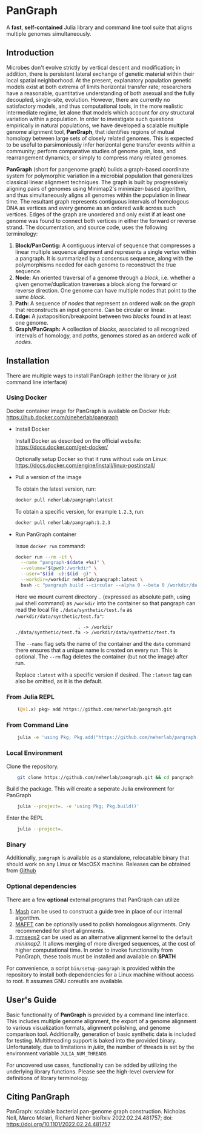 # PanGraph
A **fast**, **self-contained** Julia library and command line tool suite that aligns multiple genomes simultaneously.

## Introduction

Microbes don't evolve strictly by vertical descent and modification; in addition, there is persistent lateral exchange of genetic material within their local spatial neighborhood.
At the present, explanatory population genetic models exist at both extrema of limits horizontal transfer rate; researchers have a reasonable, quantitative understanding of both asexual and the fully decoupled, single-site, evolution.
However, there are currently no satisfactory models, and thus computational tools, in the more realistic intermediate regime, let alone that models which account for _any_ structural variation within a population.
In order to investigate such questions empirically in natural populations, we have developed a scalable multiple genome alignment tool, **PanGraph**, that identifies regions of mutual homology between large sets of closely related genomes.
This is expected to be useful to parsimoniously infer horizontal gene transfer events within a community; perform comparative studies of genome gain, loss, and rearrangement dynamics; or simply to compress many related genomes.

**PanGraph** (short for pangenome graph) builds a graph-based coordinate system for polymorphic variation in a microbial population that generalizes classical linear alignment techniques.
The graph is built by progressively aligning pairs of genomes using Minimap2's minimizer-based algorithm, and thus simultaneously aligns all genomes within the population in linear time.
The resultant graph represents contiguous intervals of homologous DNA as vertices and every genome as an ordered walk across such vertices.
Edges of the graph are unordered and only exist if at least one genome was found to connect both vertices in either the forward or reverse strand.
The documentation, and source code, uses the following terminology:

1. **Block/PanContig:**
    A contiguous interval of sequence that compresses a linear multiple sequence alignment and represents a single vertex within a pangraph.
    It is summarized by a consensus sequence, along with the polymorphisms needed for each genome to reconstruct the true sequence.
2. **Node:**
    An oriented traversal of a genome through a _block_, i.e. whether a given genome/duplication traverses a block along the forward or reverse direction.
    One genome can have multiple nodes that point to the same _block_.
3. **Path:**
    A sequence of _nodes_ that represent an ordered walk on the graph that reconstructs an input genome.
    Can be circular or linear.
4. **Edge:**
    A juxtaposition/breakpoint between two _blocks_ found in at least one genome.
5. **Graph/PanGraph:**
    A collection of _blocks_, associated to all recognized intervals of homology, and _paths_, genomes stored as an ordered walk of _nodes_.

## Installation

There are multiple ways to install PanGraph (either the library or just command line interface)

### Using Docker

Docker container image for PanGraph is available on Docker Hub: https://hub.docker.com/r/neherlab/pangraph

 - Install Docker

    Install Docker as described on the official website: https://docs.docker.com/get-docker/

    Optionally setup Docker so that it runs without `sudo` on Linux: https://docs.docker.com/engine/install/linux-postinstall/

 - Pull a version of the image

    To obtain the latest version, run:

    ```bash
    docker pull neherlab/pangraph:latest
    ```

    To obtain a specific version, for example `1.2.3`, run:
   
    ```bash
    docker pull neherlab/pangraph:1.2.3
    ```

 - Run PanGraph container

    Issue `docker run` command:

    ```bash
    docker run --rm -it \
      --name "pangraph-$(date +%s)" \
      --volume="$(pwd):/workdir" \
      --user="$(id -u):$(id -g)" \
      --workdir=/workdir neherlab/pangraph:latest \
      bash -c "pangraph build --circular --alpha 0 --beta 0 /workdir/data/synthetic/test.fa"
    ```

    Here we mount current directory `.` (expressed as absolute path, using `pwd` shell command) as `/workdir` into the container so that pangraph can read the local
    file `./data/synthetic/test.fa` as `/workdir/data/synthetic/test.fa"`:
    
    ```
                           . -> /workdir
    ./data/synthetic/test.fa -> /workdir/data/synthetic/test.fa
    ```

    The `--name` flag sets the name of the container and the `date` command there ensures that a unique name is created on every run. This is optional. The `--rm` flag deletes the container (but not the image) after run.

    Replace `:latest` with a specific version if desired. The `:latest` tag can also be omitted, as it is the default. 


### From Julia REPL
```julia
    (@v1.x) pkg> add https://github.com/neherlab/pangraph.git
```

### From Command Line
```bash
    julia -e 'using Pkg; Pkg.add("https://github.com/neherlab/pangraph.git"); Pkg.build()'
```

### Local Environment

Clone the repository.
```bash
    git clone https://github.com/neherlab/pangraph.git && cd pangraph
```

Build the package. This will create a seperate Julia environment for PanGraph
```bash
    julia --project=. -e 'using Pkg; Pkg.build()'
```

Enter the REPL
```bash
    julia --project=.
```

### Binary
Additionally, `pangraph` is available as a standalone, relocatable binary that should work on any Linux or MacOSX machine.
Releases can be obtained from [Github](https://github.com/neherlab/pangraph/releases)

### Optional dependencies

There are a few **optional** external programs that PanGraph can utilize
1. [Mash](https://github.com/marbl/Mash) can be used to construct a guide tree in place of our internal algorithm.
2. [MAFFT](https://mafft.cbrc.jp/alignment/software/) can be optionally used to polish homologous alignments. Only recommended for short alignments.
3. [mmseqs2](https://github.com/soedinglab/MMseqs2) can be used as an alternative alignment kernel to the default *minimap2*. It allows merging of more diverged sequences, at the cost of higher computational time.
In order to invoke functionality from PanGraph, these tools must be installed and available on **$PATH**

For convenience, a script `bin/setup-pangraph` is provided within the repository to install both dependencies for a Linux machine without access to root.
It assumes GNU coreutils are available.

## User's Guide

Basic functionality of **PanGraph** is provided by a command line interface.
This includes multiple genome alignment, the export of a genome alignment to various visualization formats, alignment polishing, and genome comparison tool.
Additionally, generation of basic synthetic data is included for testing.
Multithreading support is baked into the provided binary.
Unfortunately, due to limitations in *julia*, the number of threads is set by the environment variable `JULIA_NUM_THREADS`

For uncovered use cases, functionality can be added by utilizing the underlying library functions.
Please see the high-level overview for definitions of library terminology.

## Citing PanGraph

PanGraph: scalable bacterial pan-genome graph construction. Nicholas Noll, Marco Molari, Richard Neher bioRxiv 2022.02.24.481757; doi: https://doi.org/10.1101/2022.02.24.481757
